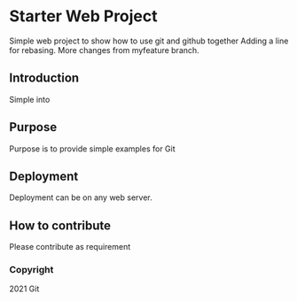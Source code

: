 # Starter Web Project

Simple web project to show how to use git and github together
Adding a line for rebasing. More changes from myfeature branch.
## Introduction

Simple into

## Purpose

Purpose is to provide simple examples for Git

## Deployment

Deployment can be on any web server.

## How to contribute
Please contribute as requirement

### Copyright
2021 Git